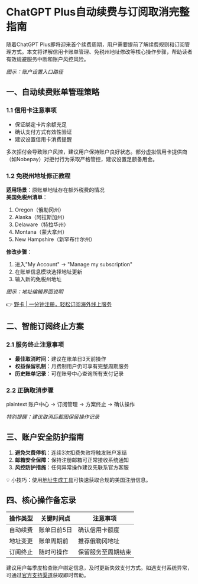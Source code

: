 # ChatGPT Plus自动续费与订阅取消完整指南

随着ChatGPT Plus即将迎来首个续费周期，用户需要提前了解续费规则和订阅管理方式。本文将详解信用卡账单管理、免税州地址修改等核心操作步骤，帮助读者有效规避服务中断和账户风控风险。


*图示：账户设置入口路径*

## 一、自动续费账单管理策略
### 1.1 信用卡注意事项
- 保证绑定卡片余额充足
- 确认支付方式有效性验证
- 建议设置信用卡消费提醒

多次拒付会导致账户风控，建议用户保持账户良好状态。部分虚拟信用卡提供商（如Nobepay）对拒付行为采取严格管控，建议设置足额备用金。

### 1.2 免税州地址修正教程
**适用场景**：原账单地址存在额外税费的情况  
**美国免税州清单**：
1. Oregon（俄勒冈州）
2. Alaska（阿拉斯加州） 
3. Delaware（特拉华州）
4. Montana（蒙大拿州）
5. New Hampshire（新罕布什尔州）

**修改步骤**：
1. 进入"My Account" → "Manage my subscription"
2. 在账单信息模块选择地址更新
3. 输入新的免税州地址


*图示：地址编辑界面说明*

👉 [野卡 | 一分钟注册，轻松订阅海外线上服务](https://bbtdd.com/yeka)

## 二、智能订阅终止方案
### 2.1 服务终止注意事项
- **最佳取消时间**：建议在账单日3天前操作
- **权益保留机制**：月费制用户仍可享有完整周期服务
- **历史账单记录**：可在账号中心查询所有支付记录

### 2.2 正确取消步骤
plaintext
账户中心 → 订阅管理 → 方案终止 → 确认操作



*特别提醒：建议取消后截图保留操作记录*

## 三、账户安全防护指南
1. **避免欠费停机**：连续3次扣费失败将触发账户冻结
2. **邮箱安全保障**：保持注册邮箱可正常接收系统通知
3. **风控防护措施**：任何异常操作建议先联系官方客服

💡 小技巧：使用[地址生成工具](https://bbtdd.com/yeka)可快速获取合规的美国注册信息。

## 四、核心操作备忘录
| 操作类型 | 关键时间点 | 注意事项 |
|---------|------------|---------|
| 自动续费 | 账单日前5日 | 确认信用卡额度 |
| 地址变更 | 账单周期前 | 推荐俄勒冈地址 |
| 订阅终止 | 随时可操作 | 保留服务至周期结束 |

建议用户每季度检查账户绑定信息，及时更新失效支付方式。如遇支付系统异常，可通过[官方支持渠道](https://bbtdd.com/yeka)获取即时帮助。
